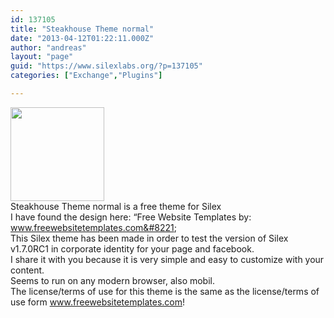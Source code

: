 ```yaml
---
id: 137105
title: "Steakhouse Theme normal"
date: "2013-04-12T01:22:11.000Z"
author: "andreas"
layout: "page"
guid: "https://www.silexlabs.org/?p=137105"
categories: ["Exchange","Plugins"]

---
```

<a href="https://www.silexlabs.org/?attachment_id=137107" rel="attachment wp-att-137107"><img class="alignleft size-thumbnail wp-image-137107" src="http://localhost:8080/wp-content/uploads/2013/01/steakhousefacebook2-150x150.jpg" alt="" width="150" height="150" /></a>  
Steakhouse Theme normal is a free theme for Silex  
I have found the design here: &#8220;Free Website Templates by: www.freewebsitetemplates.com&#8221;  
This Silex theme has been made in order to test the version of Silex v1.7.0RC1 in corporate identity for your page and facebook.  
I share it with you because it is very simple and easy to customize with your content.  
Seems to run on any modern browser, also mobil.  
The license/terms of use for this theme is the same as the license/terms of use form www.freewebsitetemplates.com!
























